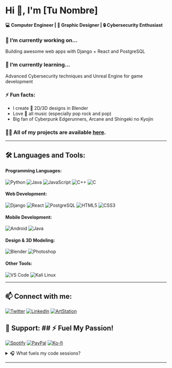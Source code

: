 # Hi 👋, I'm [Tu Nombre]  
**💻 Computer Engineer | 🎨 Graphic Designer | 🔒 Cybersecurity Enthusiast**  

### 🔭 I’m currently working on...  
Building awesome web apps with Django + React and PostgreSQL  

### 🌱 I’m currently learning...  
Advanced Cybersecurity techniques and Unreal Engine for game development  

### ⚡ Fun facts:  
- I create 🎨 2D/3D designs in Blender  
- Love 🎵 all music (especially pop rock and pop)  
- Big fan of Cyberpunk Edgerunners, Arcane and Shingeki no Kyojin  

### 👨‍💻 All of my projects are available [here](https://github.com/tuusuario?tab=repositories).  

---

## 🛠️ Languages and Tools:  

#### **Programming Languages:**  
![Python](https://img.shields.io/badge/Python-3776AB?style=flat&logo=python&logoColor=white)
![Java](https://img.shields.io/badge/Java-ED8B00?style=flat&logo=openjdk&logoColor=white)
![JavaScript](https://img.shields.io/badge/JavaScript-F7DF1E?style=flat&logo=javascript&logoColor=black)
![C++](https://img.shields.io/badge/C++-00599C?style=flat&logo=c%2B%2B&logoColor=white)
![C](https://img.shields.io/badge/C-A8B9CC?style=flat&logo=c&logoColor=black)

#### **Web Development:**  
![Django](https://img.shields.io/badge/Django-092E20?style=flat&logo=django&logoColor=white)
![React](https://img.shields.io/badge/React-61DAFB?style=flat&logo=react&logoColor=black)
![PostgreSQL](https://img.shields.io/badge/PostgreSQL-4169E1?style=flat&logo=postgresql&logoColor=white)
![HTML5](https://img.shields.io/badge/HTML5-E34F26?style=flat&logo=html5&logoColor=white)
![CSS3](https://img.shields.io/badge/CSS3-1572B6?style=flat&logo=css3&logoColor=white)

#### **Mobile Development:**  
![Android](https://img.shields.io/badge/Android-3DDC84?style=flat&logo=android&logoColor=white)
![Java](https://img.shields.io/badge/Java-ED8B00?style=flat&logo=java&logoColor=white)

#### **Design & 3D Modeling:**  
![Blender](https://img.shields.io/badge/Blender-F5792A?style=flat&logo=blender&logoColor=white)
![Photoshop](https://img.shields.io/badge/Photoshop-31A8FF?style=flat&logo=adobe-photoshop&logoColor=white)

#### **Other Tools:**  
![VS Code](https://img.shields.io/badge/VS_Code-007ACC?style=flat&logo=visual-studio-code&logoColor=white)
![Kali Linux](https://img.shields.io/badge/Kali_Linux-557C94?style=flat&logo=kali-linux&logoColor=white)

---

## 📫 Connect with me:  
[![Twitter](https://img.shields.io/badge/Twitter-1DA1F2?style=flat&logo=twitter&logoColor=white)](https://twitter.com/tuusuario)
[![LinkedIn](https://img.shields.io/badge/LinkedIn-0077B5?style=flat&logo=linkedin&logoColor=white)](https://linkedin.com/in/tuusuario)
[![ArtStation](https://img.shields.io/badge/ArtStation-13AFF0?style=flat&logo=artstation&logoColor=white)](https://artstation.com/tuusuario)

## 💖 Support:  ## ⚡ Fuel My Passion!
[![Spotify](https://img.shields.io/badge/Support_My_Music-1DB954?style=for-the-badge&logo=spotify&logoColor=white)](https://open.spotify.com/user/tu_usuario)
[![PayPal](https://img.shields.io/badge/Adrenaline_Donation-00457C?style=for-the-badge&logo=paypal&logoColor=white)](https://paypal.me/tuusuario)
[![Ko-fi](https://img.shields.io/badge/Competitive_Coffee-FF5E5B?style=for-the-badge&logo=ko-fi&logoColor=white)](https://ko-fi.com/tuusuario)

<details>
<summary>🎧 What fuels my code sessions?</summary>
  
  ![Pop Rock](https://img.shields.io/badge/Pop_Rock-FF4088?style=flat-square)
  ![Synthwave](https://img.shields.io/badge/Synthwave-F800F8?style=flat-square)
  ![Anime_OST](https://img.shields.io/badge/Anime_OST-FF1493?style=flat-square)
  ![Game_Soundtracks](https://img.shields.io/badge/Game_Soundtracks-32CD32?style=flat-square)
</details>

---
